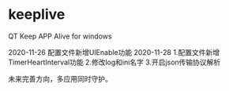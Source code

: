 ﻿# keeplive
QT Keep APP Alive for windows

2020-11-26 配置文件新增UIEnable功能
2020-11-28
1.配置文件新增TimerHeartInterval功能
2.修改log和ini名字
3.开启json传输协议解析





未来完善方向，多应用同时守护。
